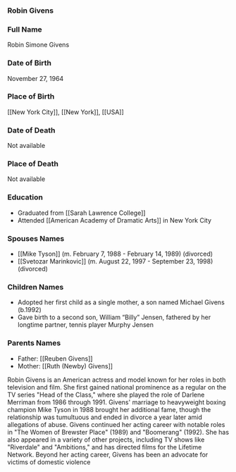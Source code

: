 ### Robin Givens

### Full Name

Robin Simone Givens

### Date of Birth

November 27, 1964

### Place of Birth

[[New York City]], [[New York]], [[USA]]

### Date of Death

Not available

### Place of Death

Not available

### Education

- Graduated from [[Sarah Lawrence College]]
- Attended [[American Academy of Dramatic Arts]] in New York City

### Spouses Names

- [[Mike Tyson]] (m. February 7, 1988 - February 14, 1989) (divorced)
- [[Svetozar Marinkovic]] (m. August 22, 1997 - September 23, 1998) (divorced)

### Children Names

- Adopted her first child as a single mother, a son named Michael Givens (b.1992)
- Gave birth to a second son, William “Billy” Jensen, fathered by her longtime partner, tennis player Murphy Jensen

### Parents Names

- Father: [[Reuben Givens]]
- Mother: [[Ruth (Newby) Givens]]

Robin Givens is an American actress and model known for her roles in both television and film. She first gained national prominence as a regular on the TV series "Head of the Class," where she played the role of Darlene Merriman from 1986 through 1991. Givens' marriage to heavyweight boxing champion Mike Tyson in 1988 brought her additional fame, though the relationship was tumultuous and ended in divorce a year later amid allegations of abuse. Givens continued her acting career with notable roles in "The Women of Brewster Place" (1989) and "Boomerang" (1992). She has also appeared in a variety of other projects, including TV shows like "Riverdale" and "Ambitions," and has directed films for the Lifetime Network. Beyond her acting career, Givens has been an advocate for victims of domestic violence